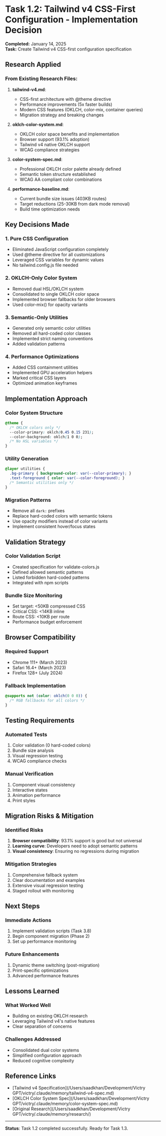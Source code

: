 # Task 1.2: Tailwind v4 CSS-First Configuration - Implementation Decision

**Completed:** January 14, 2025  
**Task:** Create Tailwind v4 CSS-first configuration specification

## Research Applied

### From Existing Research Files:
1. **tailwind-v4.md**: 
   - CSS-first architecture with @theme directive
   - Performance improvements (5x faster builds)
   - Modern CSS features (OKLCH, color-mix, container queries)
   - Migration strategy and breaking changes

2. **oklch-color-system.md**:
   - OKLCH color space benefits and implementation
   - Browser support (93.1% adoption)
   - Tailwind v4 native OKLCH support
   - WCAG compliance strategies

3. **color-system-spec.md**:
   - Professional OKLCH color palette already defined
   - Semantic token structure established
   - WCAG AA compliant color combinations

4. **performance-baseline.md**:
   - Current bundle size issues (403KB routes)
   - Target reductions (25-30KB from dark mode removal)
   - Build time optimization needs

## Key Decisions Made

### 1. Pure CSS Configuration
- Eliminated JavaScript configuration completely
- Used @theme directive for all customizations
- Leveraged CSS variables for dynamic values
- No tailwind.config.js file needed

### 2. OKLCH-Only Color System
- Removed dual HSL/OKLCH system
- Consolidated to single OKLCH color space
- Implemented browser fallbacks for older browsers
- Used color-mix() for opacity variants

### 3. Semantic-Only Utilities
- Generated only semantic color utilities
- Removed all hard-coded color classes
- Implemented strict naming conventions
- Added validation patterns

### 4. Performance Optimizations
- Added CSS containment utilities
- Implemented GPU acceleration helpers
- Marked critical CSS layers
- Optimized animation keyframes

## Implementation Approach

### Color System Structure
```css
@theme {
  /* OKLCH colors only */
  --color-primary: oklch(0.45 0.15 231);
  --color-background: oklch(1 0 0);
  /* No HSL variables */
}
```

### Utility Generation
```css
@layer utilities {
  .bg-primary { background-color: var(--color-primary); }
  .text-foreground { color: var(--color-foreground); }
  /* Semantic utilities only */
}
```

### Migration Patterns
- Remove all `dark:` prefixes
- Replace hard-coded colors with semantic tokens
- Use opacity modifiers instead of color variants
- Implement consistent hover/focus states

## Validation Strategy

### Color Validation Script
- Created specification for validate-colors.js
- Defined allowed semantic patterns
- Listed forbidden hard-coded patterns
- Integrated with npm scripts

### Bundle Size Monitoring
- Set target: <50KB compressed CSS
- Critical CSS: <14KB inline
- Route CSS: <10KB per route
- Performance budget enforcement

## Browser Compatibility

### Required Support
- Chrome 111+ (March 2023)
- Safari 16.4+ (March 2023)
- Firefox 128+ (July 2024)

### Fallback Implementation
```css
@supports not (color: oklch(0 0 0)) {
  /* RGB fallbacks for all colors */
}
```

## Testing Requirements

### Automated Tests
1. Color validation (0 hard-coded colors)
2. Bundle size analysis
3. Visual regression testing
4. WCAG compliance checks

### Manual Verification
1. Component visual consistency
2. Interactive states
3. Animation performance
4. Print styles

## Migration Risks & Mitigation

### Identified Risks
1. **Browser compatibility**: 93.1% support is good but not universal
2. **Learning curve**: Developers need to adopt semantic patterns
3. **Visual consistency**: Ensuring no regressions during migration

### Mitigation Strategies
1. Comprehensive fallback system
2. Clear documentation and examples
3. Extensive visual regression testing
4. Staged rollout with monitoring

## Next Steps

### Immediate Actions
1. Implement validation scripts (Task 3.8)
2. Begin component migration (Phase 2)
3. Set up performance monitoring

### Future Enhancements
1. Dynamic theme switching (post-migration)
2. Print-specific optimizations
3. Advanced performance features

## Lessons Learned

### What Worked Well
- Building on existing OKLCH research
- Leveraging Tailwind v4's native features
- Clear separation of concerns

### Challenges Addressed
- Consolidated dual color systems
- Simplified configuration approach
- Reduced cognitive complexity

## Reference Links
- [Tailwind v4 Specification](/Users/saadkhan/Development/Victry GPT/victry/.claude/memory/tailwind-v4-spec.md)
- [OKLCH Color System Spec](/Users/saadkhan/Development/Victry GPT/victry/.claude/memory/color-system-spec.md)
- [Original Research](/Users/saadkhan/Development/Victry GPT/victry/.claude/memory/research/)

---

**Status**: Task 1.2 completed successfully. Ready for Task 1.3.
